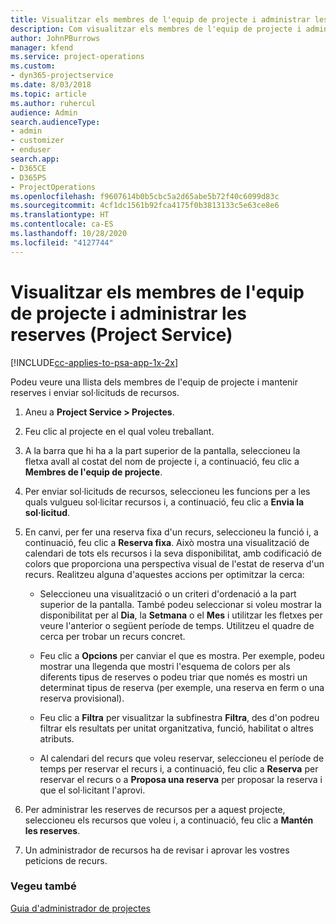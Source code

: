 ```yaml
---
title: Visualitzar els membres de l'equip de projecte i administrar les reserves
description: Com visualitzar els membres de l'equip de projecte i administrar les reserves al Project Service
author: JohnPBurrows
manager: kfend
ms.service: project-operations
ms.custom:
- dyn365-projectservice
ms.date: 8/03/2018
ms.topic: article
ms.author: ruhercul
audience: Admin
search.audienceType:
- admin
- customizer
- enduser
search.app:
- D365CE
- D365PS
- ProjectOperations
ms.openlocfilehash: f9607614b0b5cbc5a2d65abe5b72f40c6099d83c
ms.sourcegitcommit: 4cf1dc1561b92fca4175f0b3813133c5e63ce8e6
ms.translationtype: HT
ms.contentlocale: ca-ES
ms.lasthandoff: 10/28/2020
ms.locfileid: "4127744"
---
```

# <a name="view-project-team-members-and-manage-bookings-project-service"></a>Visualitzar els membres de l'equip de projecte i administrar les reserves (Project Service)

[!INCLUDE[cc-applies-to-psa-app-1x-2x](../includes/cc-applies-to-psa-app-1x-2x.md)]

Podeu veure una llista dels membres de l'equip de projecte i mantenir reserves i enviar sol·licituds de recursos.  
  
1.  Aneu a **Project Service > Projectes**.  
  
2.  Feu clic al projecte en el qual voleu treballant.  
  
3.  A la barra que hi ha a la part superior de la pantalla, seleccioneu la fletxa avall al costat del nom de projecte i, a continuació, feu clic a **Membres de l'equip de projecte**.  
  
4.  Per enviar sol·licituds de recursos, seleccioneu les funcions per a les quals vulgueu sol·licitar recursos i, a continuació, feu clic a **Envia la sol·licitud**.  
  
5.  En canvi, per fer una reserva fixa d'un recurs, seleccioneu la funció i, a continuació, feu clic a **Reserva fixa**. Això mostra una visualització de calendari de tots els recursos i la seva disponibilitat, amb codificació de colors que proporciona una perspectiva visual de l'estat de reserva d'un recurs. Realitzeu alguna d'aquestes accions per optimitzar la cerca:  
  
    -   Seleccioneu una visualització o un criteri d'ordenació a la part superior de la pantalla. També podeu seleccionar si voleu mostrar la disponibilitat per al **Dia**, la **Setmana** o el **Mes** i utilitzar les fletxes per veure l'anterior o següent període de temps. Utilitzeu el quadre de cerca per trobar un recurs concret.  
  
    -   Feu clic a **Opcions** per canviar el que es mostra. Per exemple, podeu mostrar una llegenda que mostri l'esquema de colors per als diferents tipus de reserves o podeu triar que només es mostri un determinat tipus de reserva (per exemple, una reserva en ferm o una reserva provisional).  
  
    -   Feu clic a **Filtra** per visualitzar la subfinestra **Filtra**, des d'on podreu filtrar els resultats per unitat organitzativa, funció, habilitat o altres atributs.  
  
    -   Al calendari del recurs que voleu reservar, seleccioneu el període de temps per reservar el recurs i, a continuació, feu clic a **Reserva** per reservar el recurs o a **Proposa una reserva** per proposar la reserva i que el sol·licitant l'aprovi.  
  
6.  Per administrar les reserves de recursos per a aquest projecte, seleccioneu els recursos que voleu i, a continuació, feu clic a **Mantén les reserves**.  
  
7.  Un administrador de recursos ha de revisar i aprovar les vostres peticions de recurs.  
  
### <a name="see-also"></a>Vegeu també  
 [Guia d'administrador de projectes](../psa/project-manager-guide.md)
